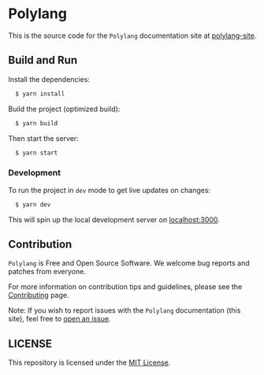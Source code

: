 # Polylang

This is the source code for the `Polylang` documentation site at [polylang-site](https://polylang.dev/).

## Build and Run

Install the dependencies:

```bash
  $ yarn install
```

Build the project (optimized build):

```bash
  $ yarn build
```

Then start the server:

```bash
  $ yarn start
```

### Development

To run the project in `dev` mode to get live updates on changes:

```bash
  $ yarn dev
```

This will spin up the local development server on [localhost:3000](localhost:3000).

## Contribution

`Polylang` is Free and Open Source Software. We welcome bug reports and patches from everyone.

For more information on contribution tips and guidelines, please see the [Contributing](https://github.com/polybase/polylang/blob/main/CONTRIBUTING.md) page.

Note: If you wish to report issues with the `Polylang` documentation (this site), feel free to [open an issue](https://github.com/polybase/polylang/issues).

## LICENSE

This repository is licensed under the [MIT License](LICENSE.md).